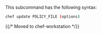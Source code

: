 This subcommand has the following syntax:

```bash
chef update POLICY_FILE (options)
```

{{/* Moved to chef-workstation */}}
